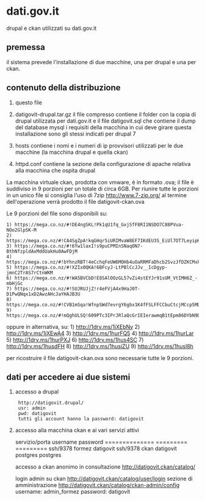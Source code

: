 dati.gov.it
===========

drupal e ckan utilizzati su dati.gov.it

premessa
--------

il sistema prevede l'installazione di due macchine, una per drupal e una per ckan.

contenuto della distribuzione
-----------------------------

1) questo file
	
2) datigovit-drupal.tar.gz
il file compresso contiene il folder con la copia di drupal utilizzata per dati.gov.it e il file datigovit.sql che
contiene il dump del database mysql
i requisiti della macchina in cui deve girare questa installazione sono gli stessi indicati per drupal 7

3) hosts
contiene i nomi e i numeri di ip provvisori utilizzati per le due macchine (la macchina drupal e quella ckan)
	
4) httpd.conf
contiene la sezione della configurazione di apache relativa alla macchina che ospita drupal

La macchina virtuale ckan, prodotta con vmware, è in formato .ova;
il file è suddiviso in 9 porzioni per un totale di circa 6GB.
Per riunire tutte le porzioni in un unico file si consiglia l'uso di 7zip http://www.7-zip.org/
al termine dell'operazione verrà prodotto il file datigovit-ckan.ova

Le 9 porzioni del file sono disponibili su:

	1) https://mega.co.nz/#!DE4ngSKL!Pk1qU1fq_GxjSfF8RI1NSDO7C88PVua-NOo2GlpSK-M
	2) https://mega.co.nz/#!CA4SgZpA!kqGHqr5iURIMvaW8EF7IKdEU3S_EiUl7OT7LeyipKzM
	3) https://mega.co.nz/#!6Yw1laxI!s9puCPMInSNaqON7-BthNfzpldAxMddUakHu0AwFDjM
	4) https://mega.co.nz/#!bYhnzRBT!4eCchqFeUW6MOHb4uOaRRMFaDhcb2SvzJfDZKCMxkTY
	5) https://mega.co.nz/#!XZIx0QKA!6BFcyJ-LtPBlCcJJv__IcDgyp-jmnC2TrAS7rCtnWKM
	6) https://mega.co.nz/#!WA5BVCbD!E8SAlOOzGL57vZi4stEYJr91sUM_VtIMH6Z_-mbHjGc
	7) https://mega.co.nz/#!SUJRUJjZ!r4eFVjA4x9HaJ0T-D1PwQNqx1xD2AwzAHcJaYHAJB3U
	8) https://mega.co.nz/#!CVB1mSqa!WfnpSWd7evrgY6gbx1K4fFSLFFCCbuCtcjMCcp5MDuI
	9) https://mega.co.nz/#!mQghULSQ!609PTc3IPrJRlaQcGrIEIerawmqB1tEpm86DYbN9DhA

oppure in alternativa, su:
	1) http://1drv.ms/1jXEbNy
	2) http://1drv.ms/1jXEwA4
	3) http://1drv.ms/1hurFQ5
	4) http://1drv.ms/1hurLar
	5) http://1drv.ms/1hurPXJ
	6) http://1drv.ms/1hus4SC
	7) http://1drv.ms/1husdFH
	8) http://1drv.ms/1husiZU
	9) http://1drv.ms/1husl8h

per ricostruire il file datigovit-ckan.ova sono necessarie tutte le 9 porzioni.

dati per accedere ai due sistemi
--------------------------------

1) accesso a drupal

        http://datigovit.drupal/
        usr: admin
        pwd: datigovit
        tutti gli account hanno la password: datigovit

2) accesso alla macchina ckan e ai vari servizi attivi

	servizio/porta  username   password
	==============  =========  =========
	ssh/9378        formez     datigovit
	ssh/9378        ckan       datigovit
	postgres        postgres

	accesso a ckan anonimo in consultazione
	http://datigovit.ckan/catalog/

	login admin su ckan
	http://datigovit.ckan/catalog/user/login
	sezione di amministrazione
	http://datigovit.ckan/catalog/ckan-admin/config
	username: admin_formez
	password: datigovit
